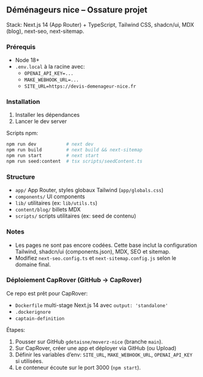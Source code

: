 ## Déménageurs nice – Ossature projet

Stack: Next.js 14 (App Router) + TypeScript, Tailwind CSS, shadcn/ui, MDX (blog), next-seo, next-sitemap.

### Prérequis
- Node 18+
- `.env.local` à la racine avec:
  - `OPENAI_API_KEY=...`
  - `MAKE_WEBHOOK_URL=...`
  - `SITE_URL=https://devis-demenageur-nice.fr`

### Installation
1. Installer les dépendances
2. Lancer le dev server

Scripts npm:

```bash
npm run dev           # next dev
npm run build         # next build && next-sitemap
npm run start         # next start
npm run seed:content  # tsx scripts/seedContent.ts
```

### Structure
- `app/` App Router, styles globaux Tailwind (`app/globals.css`)
- `components/` UI components
- `lib/` utilitaires (ex: `lib/utils.ts`)
- `content/blog/` billets MDX
- `scripts/` scripts utilitaires (ex: seed de contenu)

### Notes
- Les pages ne sont pas encore codées. Cette base inclut la configuration Tailwind, shadcn/ui (components.json), MDX, SEO et sitemap.
- Modifiez `next-seo.config.ts` et `next-sitemap.config.js` selon le domaine final.

### Déploiement CapRover (GitHub -> CapRover)
Ce repo est prêt pour CapRover:
- `Dockerfile` multi-stage Next.js 14 avec `output: 'standalone'`
- `.dockerignore`
- `captain-definition`

Étapes:
1. Pousser sur GitHub `gdetaisne/moverz-nice` (branche `main`).
2. Sur CapRover, créer une app et déployer via GitHub (ou Upload)
3. Définir les variables d’env: `SITE_URL`, `MAKE_WEBHOOK_URL`, `OPENAI_API_KEY` si utilisées.
4. Le conteneur écoute sur le port 3000 (`npm start`).


